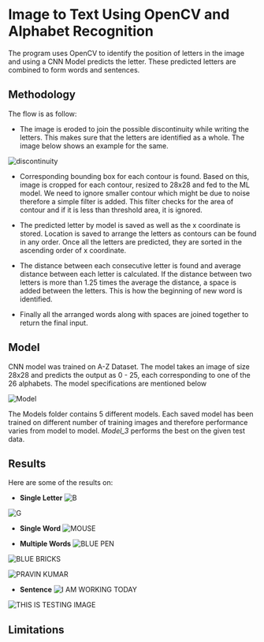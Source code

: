 # Image to Text Using OpenCV and Alphabet Recognition
The program uses OpenCV to identify the position of letters in the image and using a CNN Model predicts the letter. These predicted letters are combined to form words and sentences.

## Methodology
The flow is as follow:
- The image is eroded to join the possible discontinuity while writing the letters. This makes sure that the letters are identified as a whole. The image below shows an example for the same.

![discontinuity](https://github.com/Harsh1347/Image-to-Text-OpenCV/blob/main/results/split.png)

- Corresponding bounding box for each contour is found. Based on this, image is cropped for each contour, resized to 28x28 and fed to the ML model. We need to ignore smaller contour which might be due to noise therefore a simple filter is added. This filter checks for the area of contour and if it is less than threshold area, it is ignored.

- The predicted letter by model is saved as well as the x coordinate is stored. Location is saved to arrange the letters as contours can be found in any order. Once all the letters are predicted, they are sorted in the ascending order of x coordinate.

- The distance between each consecutive letter is found and average distance between each letter is calculated. If the distance between two letters is more than 1.25 times the average the distance, a space is added between the letters. This is how the beginning of new word is identified.

- Finally all the arranged words along with spaces are joined together to return the final input.

## Model
CNN model was trained on A-Z Dataset. The model takes an image of size 28x28 and predicts the output as 0 - 25, each corresponding to one of the 26 alphabets.
The model specifications are mentioned below 

![Model](https://github.com/Harsh1347/Image-to-Text-OpenCV/blob/main/results/model.png)

The Models folder  contains 5 different models. Each saved model has been trained on different number of training images and therefore performance varies from model to model. *Model_3* performs the best on the given test data.

## Results
Here are some of the results on:

- **Single Letter**
![B](https://github.com/Harsh1347/Image-to-Text-OpenCV/blob/main/results/File_005.jpeg)

![G](https://github.com/Harsh1347/Image-to-Text-OpenCV/blob/main/results/File_006.jpeg)

- **Single Word**
![MOUSE](https://github.com/Harsh1347/Image-to-Text-OpenCV/blob/main/results/File_002.jpeg)

- **Multiple Words**
![BLUE PEN](https://github.com/Harsh1347/Image-to-Text-OpenCV/blob/main/results/File_007.jpeg)

![BLUE BRICKS](https://github.com/Harsh1347/Image-to-Text-OpenCV/blob/main/results/File_000.jpeg)

![PRAVIN KUMAR](https://github.com/Harsh1347/Image-to-Text-OpenCV/blob/main/results/File_001.jpeg)

- **Sentence**
![I AM WORKING TODAY](https://github.com/Harsh1347/Image-to-Text-OpenCV/blob/main/results/File_003.jpeg)

![THIS IS TESTING IMAGE](https://github.com/Harsh1347/Image-to-Text-OpenCV/blob/main/results/File_004.jpeg)

## Limitations